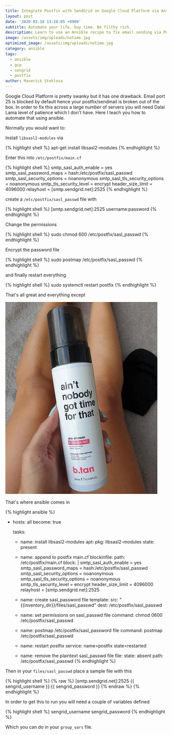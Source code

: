 ```yaml
---
title: Integrate Postfix with SendGrid on Google Cloud Platform via Ansible
layout: post
date: '2020-03-18 13:28:05 +0900'
subtitle: Automate your life, buy time. Be filthy rich.
description: Learn to use an Ansible recipe to fix email sending via Postfix on a fresh Google Cloud Platform instance installation.
image: /assets/img/uploads/notime.jpg
optimized_image: /assets/img/uploads/notime.jpg
category: ansible
tags:
  - ansible
  - gcp
  - sengrid
  - postfix
author: Maverick Stoklosa
---
```


Google Cloud Platform is pretty swanky but it has one drawback. Email port 25 is blocked by default hence your
postfix/sendmail is broken out of the box. In order to fix this across a large number of servers you will need Dalai Lama level of patience which I don't have. Here I teach you how to automate that using ansible.

Normally you would want to:

Install `libsasl2-modules` via 

{% highlight shell %}
apt-get install libsasl2-modules
{% endhighlight %}

Enter this into `/etc/postfix/main.cf`

{% highlight shell %}
smtp_sasl_auth_enable = yes
smtp_sasl_password_maps = hash:/etc/postfix/sasl_passwd
smtp_sasl_security_options = noanonymous
smtp_sasl_tls_security_options = noanonymous
smtp_tls_security_level = encrypt
header_size_limit = 4096000
relayhost = [smtp.sendgrid.net]:2525
{% endhighlight %}

create a `/etc/postfix/sasl_passwd` file with


{% highlight shell %}
[smtp.sendgrid.net]:2525 username:password
{% endhighlight %}

Change the permissions

{% highlight shell %}
sudo chmod 600 /etc/postfix/sasl_passwd
{% endhighlight %}

Encrypt the password file

{% highlight shell %}
sudo postmap /etc/postfix/sasl_passwd
{% endhighlight %}

and finally restart everything

{% highlight shell %}
sudo systemctl restart postfix
{% endhighlight %}

That's all great and everything except 

![no-time](/assets/img/uploads/notime.jpg)

That's where ansible comes in

{% highlight ansible %}
- hosts: all
  become: true

  tasks:
    - name: install libsasl2-modules
      apt:
        pkg: libsasl2-modules
        state: present

    - name: append to postfix main.cf
      blockinfile:
        path: /etc/postfix/main.cf
        block: |
          smtp_sasl_auth_enable = yes
          smtp_sasl_password_maps = hash:/etc/postfix/sasl_passwd
          smtp_sasl_security_options = noanonymous
          smtp_sasl_tls_security_options = noanonymous
          smtp_tls_security_level = encrypt
          header_size_limit = 4096000
          relayhost = [smtp.sendgrid.net]:2525

    - name: create sasl_password file
      template:
        src: "{{inventory_dir}}/files/sasl_passwd"
        dest: /etc/postfix/sasl_passwd

    - name: set permissions on sasl_passwd file
      command: chmod 0600 /etc/postfix/sasl_passwd

    - name: postmap /etc/postfix/sasl_password file
      command: postmap /etc/postfix/sasl_passwd

    - name: restart postfix
      service: name=postfix state=restarted

    - name: remove the plaintext sasl_passwd file
      file:
        state: absent
        path: /etc/postfix/sasl_passwd
{% endhighlight %}

Then in your `files/sasl_passwd` place a sample file with this

{% highlight shell %}
{% raw %}
[smtp.sendgrid.net]:2525 {{ sengrid_username }}:{{ sengrid_password }}
{% endraw %}
{% endhighlight %}

In order to get this to run you will need a couple of variables defined

{% highlight shell %}
sengrid_username
sengrid_password
{% endhighlight %}

Which you can do in your `group_vars` file.


